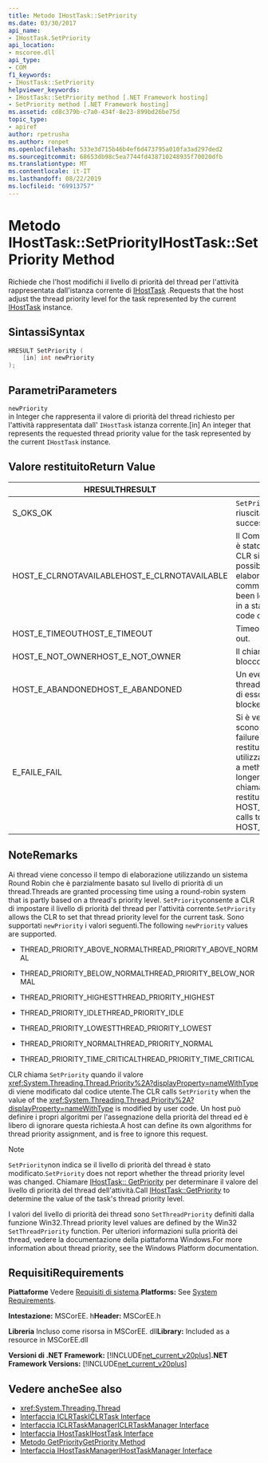 ```yaml
---
title: Metodo IHostTask::SetPriority
ms.date: 03/30/2017
api_name:
- IHostTask.SetPriority
api_location:
- mscoree.dll
api_type:
- COM
f1_keywords:
- IHostTask::SetPriority
helpviewer_keywords:
- IHostTask::SetPriority method [.NET Framework hosting]
- SetPriority method [.NET Framework hosting]
ms.assetid: cd8c379b-c7a0-434f-8e23-899bd26be75d
topic_type:
- apiref
author: rpetrusha
ms.author: ronpet
ms.openlocfilehash: 533e3d715b46b4ef6d473795a010fa3ad297ded2
ms.sourcegitcommit: 68653db98c5ea7744fd438710248935f70020dfb
ms.translationtype: MT
ms.contentlocale: it-IT
ms.lasthandoff: 08/22/2019
ms.locfileid: "69913757"
---
```

# <a name="ihosttasksetpriority-method"></a><span data-ttu-id="6dfb0-102">Metodo IHostTask::SetPriority</span><span class="sxs-lookup"><span data-stu-id="6dfb0-102">IHostTask::SetPriority Method</span></span>
<span data-ttu-id="6dfb0-103">Richiede che l'host modifichi il livello di priorità del thread per l'attività rappresentata dall'istanza corrente di [IHostTask](../../../../docs/framework/unmanaged-api/hosting/ihosttask-interface.md) .</span><span class="sxs-lookup"><span data-stu-id="6dfb0-103">Requests that the host adjust the thread priority level for the task represented by the current [IHostTask](../../../../docs/framework/unmanaged-api/hosting/ihosttask-interface.md) instance.</span></span>  
  
## <a name="syntax"></a><span data-ttu-id="6dfb0-104">Sintassi</span><span class="sxs-lookup"><span data-stu-id="6dfb0-104">Syntax</span></span>  
  
```cpp  
HRESULT SetPriority (  
    [in] int newPriority  
);  
```  
  
## <a name="parameters"></a><span data-ttu-id="6dfb0-105">Parametri</span><span class="sxs-lookup"><span data-stu-id="6dfb0-105">Parameters</span></span>  
 `newPriority`  
 <span data-ttu-id="6dfb0-106">in Integer che rappresenta il valore di priorità del thread richiesto per l'attività rappresentata dall' `IHostTask` istanza corrente.</span><span class="sxs-lookup"><span data-stu-id="6dfb0-106">[in] An integer that represents the requested thread priority value for the task represented by the current `IHostTask` instance.</span></span>  
  
## <a name="return-value"></a><span data-ttu-id="6dfb0-107">Valore restituito</span><span class="sxs-lookup"><span data-stu-id="6dfb0-107">Return Value</span></span>  
  
|<span data-ttu-id="6dfb0-108">HRESULT</span><span class="sxs-lookup"><span data-stu-id="6dfb0-108">HRESULT</span></span>|<span data-ttu-id="6dfb0-109">DESCRIZIONE</span><span class="sxs-lookup"><span data-stu-id="6dfb0-109">Description</span></span>|  
|-------------|-----------------|  
|<span data-ttu-id="6dfb0-110">S_OK</span><span class="sxs-lookup"><span data-stu-id="6dfb0-110">S_OK</span></span>|<span data-ttu-id="6dfb0-111">`SetPriority`la restituzione è riuscita.</span><span class="sxs-lookup"><span data-stu-id="6dfb0-111">`SetPriority` returned successfully.</span></span>|  
|<span data-ttu-id="6dfb0-112">HOST_E_CLRNOTAVAILABLE</span><span class="sxs-lookup"><span data-stu-id="6dfb0-112">HOST_E_CLRNOTAVAILABLE</span></span>|<span data-ttu-id="6dfb0-113">Il Common Language Runtime (CLR) non è stato caricato in un processo oppure CLR si trova in uno stato in cui non è possibile eseguire codice gestito o elaborare la chiamata correttamente.</span><span class="sxs-lookup"><span data-stu-id="6dfb0-113">The common language runtime (CLR) has not been loaded into a process, or the CLR is in a state in which it cannot run managed code or process the call successfully.</span></span>|  
|<span data-ttu-id="6dfb0-114">HOST_E_TIMEOUT</span><span class="sxs-lookup"><span data-stu-id="6dfb0-114">HOST_E_TIMEOUT</span></span>|<span data-ttu-id="6dfb0-115">Timeout della chiamata.</span><span class="sxs-lookup"><span data-stu-id="6dfb0-115">The call timed out.</span></span>|  
|<span data-ttu-id="6dfb0-116">HOST_E_NOT_OWNER</span><span class="sxs-lookup"><span data-stu-id="6dfb0-116">HOST_E_NOT_OWNER</span></span>|<span data-ttu-id="6dfb0-117">Il chiamante non è il proprietario del blocco.</span><span class="sxs-lookup"><span data-stu-id="6dfb0-117">The caller does not own the lock.</span></span>|  
|<span data-ttu-id="6dfb0-118">HOST_E_ABANDONED</span><span class="sxs-lookup"><span data-stu-id="6dfb0-118">HOST_E_ABANDONED</span></span>|<span data-ttu-id="6dfb0-119">Un evento è stato annullato mentre un thread bloccato o Fiber era in attesa su di esso.</span><span class="sxs-lookup"><span data-stu-id="6dfb0-119">An event was canceled while a blocked thread or fiber was waiting on it.</span></span>|  
|<span data-ttu-id="6dfb0-120">E_FAIL</span><span class="sxs-lookup"><span data-stu-id="6dfb0-120">E_FAIL</span></span>|<span data-ttu-id="6dfb0-121">Si è verificato un errore irreversibile sconosciuto.</span><span class="sxs-lookup"><span data-stu-id="6dfb0-121">An unknown catastrophic failure occurred.</span></span> <span data-ttu-id="6dfb0-122">Quando un metodo restituisce E_FAIL, CLR non è più utilizzabile all'interno del processo.</span><span class="sxs-lookup"><span data-stu-id="6dfb0-122">When a method returns E_FAIL, the CLR is no longer usable within the process.</span></span> <span data-ttu-id="6dfb0-123">Le chiamate successive ai metodi di hosting restituiscono HOST_E_CLRNOTAVAILABLE.</span><span class="sxs-lookup"><span data-stu-id="6dfb0-123">Subsequent calls to hosting methods return HOST_E_CLRNOTAVAILABLE.</span></span>|  
  
## <a name="remarks"></a><span data-ttu-id="6dfb0-124">Note</span><span class="sxs-lookup"><span data-stu-id="6dfb0-124">Remarks</span></span>  
 <span data-ttu-id="6dfb0-125">Ai thread viene concesso il tempo di elaborazione utilizzando un sistema Round Robin che è parzialmente basato sul livello di priorità di un thread.</span><span class="sxs-lookup"><span data-stu-id="6dfb0-125">Threads are granted processing time using a round-robin system that is partly based on a thread's priority level.</span></span> <span data-ttu-id="6dfb0-126">`SetPriority`consente a CLR di impostare il livello di priorità del thread per l'attività corrente.</span><span class="sxs-lookup"><span data-stu-id="6dfb0-126">`SetPriority` allows the CLR to set that thread priority level for the current task.</span></span> <span data-ttu-id="6dfb0-127">Sono supportati `newPriority` i valori seguenti.</span><span class="sxs-lookup"><span data-stu-id="6dfb0-127">The following `newPriority` values are supported.</span></span>  
  
- <span data-ttu-id="6dfb0-128">THREAD_PRIORITY_ABOVE_NORMAL</span><span class="sxs-lookup"><span data-stu-id="6dfb0-128">THREAD_PRIORITY_ABOVE_NORMAL</span></span>  
  
- <span data-ttu-id="6dfb0-129">THREAD_PRIORITY_BELOW_NORMAL</span><span class="sxs-lookup"><span data-stu-id="6dfb0-129">THREAD_PRIORITY_BELOW_NORMAL</span></span>  
  
- <span data-ttu-id="6dfb0-130">THREAD_PRIORITY_HIGHEST</span><span class="sxs-lookup"><span data-stu-id="6dfb0-130">THREAD_PRIORITY_HIGHEST</span></span>  
  
- <span data-ttu-id="6dfb0-131">THREAD_PRIORITY_IDLE</span><span class="sxs-lookup"><span data-stu-id="6dfb0-131">THREAD_PRIORITY_IDLE</span></span>  
  
- <span data-ttu-id="6dfb0-132">THREAD_PRIORITY_LOWEST</span><span class="sxs-lookup"><span data-stu-id="6dfb0-132">THREAD_PRIORITY_LOWEST</span></span>  
  
- <span data-ttu-id="6dfb0-133">THREAD_PRIORITY_NORMAL</span><span class="sxs-lookup"><span data-stu-id="6dfb0-133">THREAD_PRIORITY_NORMAL</span></span>  
  
- <span data-ttu-id="6dfb0-134">THREAD_PRIORITY_TIME_CRITICAL</span><span class="sxs-lookup"><span data-stu-id="6dfb0-134">THREAD_PRIORITY_TIME_CRITICAL</span></span>  
  
 <span data-ttu-id="6dfb0-135">CLR chiama `SetPriority` quando il valore <xref:System.Threading.Thread.Priority%2A?displayProperty=nameWithType> di viene modificato dal codice utente.</span><span class="sxs-lookup"><span data-stu-id="6dfb0-135">The CLR calls `SetPriority` when the value of the <xref:System.Threading.Thread.Priority%2A?displayProperty=nameWithType> is modified by user code.</span></span> <span data-ttu-id="6dfb0-136">Un host può definire i propri algoritmi per l'assegnazione della priorità del thread ed è libero di ignorare questa richiesta.</span><span class="sxs-lookup"><span data-stu-id="6dfb0-136">A host can define its own algorithms for thread priority assignment, and is free to ignore this request.</span></span>  
  
> [!NOTE]
> <span data-ttu-id="6dfb0-137">`SetPriority`non indica se il livello di priorità del thread è stato modificato.</span><span class="sxs-lookup"><span data-stu-id="6dfb0-137">`SetPriority` does not report whether the thread priority level was changed.</span></span> <span data-ttu-id="6dfb0-138">Chiamare [IHostTask:: GetPriority](../../../../docs/framework/unmanaged-api/hosting/ihosttask-getpriority-method.md) per determinare il valore del livello di priorità del thread dell'attività.</span><span class="sxs-lookup"><span data-stu-id="6dfb0-138">Call [IHostTask::GetPriority](../../../../docs/framework/unmanaged-api/hosting/ihosttask-getpriority-method.md) to determine the value of the task's thread priority level.</span></span>  
  
 <span data-ttu-id="6dfb0-139">I valori del livello di priorità dei thread sono `SetThreadPriority` definiti dalla funzione Win32.</span><span class="sxs-lookup"><span data-stu-id="6dfb0-139">Thread priority level values are defined by the Win32 `SetThreadPriority` function.</span></span> <span data-ttu-id="6dfb0-140">Per ulteriori informazioni sulla priorità dei thread, vedere la documentazione della piattaforma Windows.</span><span class="sxs-lookup"><span data-stu-id="6dfb0-140">For more information about thread priority, see the Windows Platform documentation.</span></span>  
  
## <a name="requirements"></a><span data-ttu-id="6dfb0-141">Requisiti</span><span class="sxs-lookup"><span data-stu-id="6dfb0-141">Requirements</span></span>  
 <span data-ttu-id="6dfb0-142">**Piattaforme** Vedere [Requisiti di sistema](../../../../docs/framework/get-started/system-requirements.md).</span><span class="sxs-lookup"><span data-stu-id="6dfb0-142">**Platforms:** See [System Requirements](../../../../docs/framework/get-started/system-requirements.md).</span></span>  
  
 <span data-ttu-id="6dfb0-143">**Intestazione:** MSCorEE. h</span><span class="sxs-lookup"><span data-stu-id="6dfb0-143">**Header:** MSCorEE.h</span></span>  
  
 <span data-ttu-id="6dfb0-144">**Libreria** Incluso come risorsa in MSCorEE. dll</span><span class="sxs-lookup"><span data-stu-id="6dfb0-144">**Library:** Included as a resource in MSCorEE.dll</span></span>  
  
 <span data-ttu-id="6dfb0-145">**Versioni di .NET Framework:** [!INCLUDE[net_current_v20plus](../../../../includes/net-current-v20plus-md.md)]</span><span class="sxs-lookup"><span data-stu-id="6dfb0-145">**.NET Framework Versions:** [!INCLUDE[net_current_v20plus](../../../../includes/net-current-v20plus-md.md)]</span></span>  
  
## <a name="see-also"></a><span data-ttu-id="6dfb0-146">Vedere anche</span><span class="sxs-lookup"><span data-stu-id="6dfb0-146">See also</span></span>

- <xref:System.Threading.Thread>
- [<span data-ttu-id="6dfb0-147">Interfaccia ICLRTask</span><span class="sxs-lookup"><span data-stu-id="6dfb0-147">ICLRTask Interface</span></span>](../../../../docs/framework/unmanaged-api/hosting/iclrtask-interface.md)
- [<span data-ttu-id="6dfb0-148">Interfaccia ICLRTaskManager</span><span class="sxs-lookup"><span data-stu-id="6dfb0-148">ICLRTaskManager Interface</span></span>](../../../../docs/framework/unmanaged-api/hosting/iclrtaskmanager-interface.md)
- [<span data-ttu-id="6dfb0-149">Interfaccia IHostTask</span><span class="sxs-lookup"><span data-stu-id="6dfb0-149">IHostTask Interface</span></span>](../../../../docs/framework/unmanaged-api/hosting/ihosttask-interface.md)
- [<span data-ttu-id="6dfb0-150">Metodo GetPriority</span><span class="sxs-lookup"><span data-stu-id="6dfb0-150">GetPriority Method</span></span>](../../../../docs/framework/unmanaged-api/hosting/ihosttask-getpriority-method.md)
- [<span data-ttu-id="6dfb0-151">Interfaccia IHostTaskManager</span><span class="sxs-lookup"><span data-stu-id="6dfb0-151">IHostTaskManager Interface</span></span>](../../../../docs/framework/unmanaged-api/hosting/ihosttaskmanager-interface.md)
